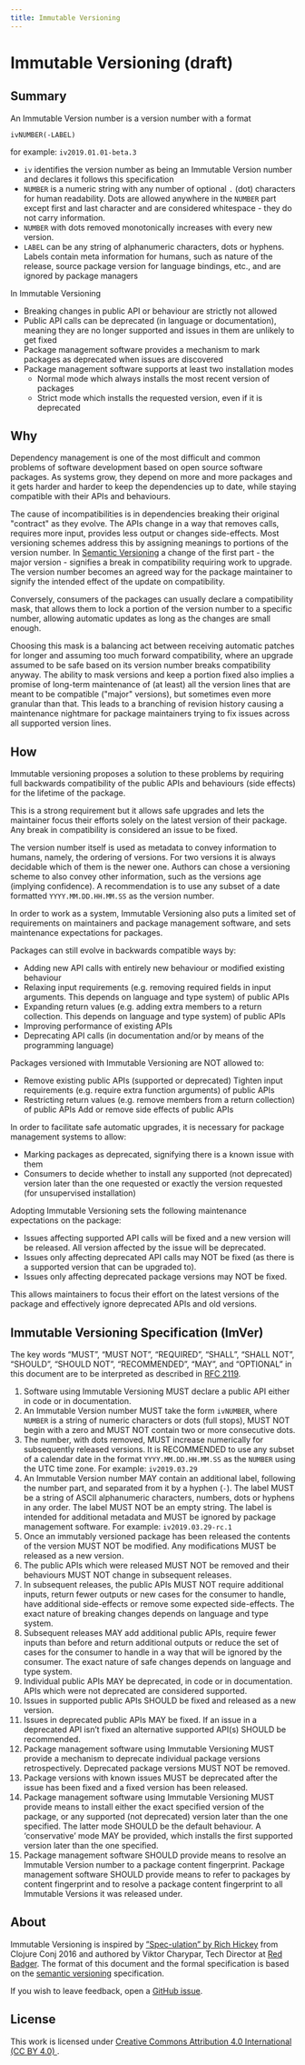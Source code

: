 ```yaml
---
title: Immutable Versioning
---
```


# Immutable Versioning (draft)

## Summary

An Immutable Version number is a version number with a format

```
ivNUMBER(-LABEL)
```

for example: `iv2019.01.01-beta.3`

- `iv` identifies the version number as being an Immutable Version number and declares it follows this specification
- `NUMBER` is a numeric string with any number of optional `.` (dot) characters for human readability. Dots are allowed anywhere in the `NUMBER` part except first and last character and are considered whitespace - they do not carry information.
- `NUMBER` with dots removed monotonically increases with every new version.
- `LABEL` can be any string of alphanumeric characters, dots or hyphens. Labels contain meta information for humans, such as nature of the release, source package version for language bindings, etc., and are ignored by package managers

In Immutable Versioning

- Breaking changes in public API or behaviour are strictly not allowed
- Public API calls can be deprecated (in language or documentation), meaning they are no longer supported and issues in them are unlikely to get fixed
- Package management software provides a mechanism to mark packages as deprecated when issues are discovered
- Package management software supports at least two installation modes
  - Normal mode which always installs the most recent version of packages
  - Strict mode which installs the requested version, even if it is deprecated

## Why

Dependency management is one of the most difficult and common problems of software development based on open source software packages. As systems grow, they depend on more and more packages and it gets harder and harder to keep the dependencies up to date, while staying compatible with their APIs and behaviours.

The cause of incompatibilities is in dependencies breaking their original "contract" as they evolve. The APIs change in a way that removes calls, requires more input, provides less output or changes side-effects. Most versioning schemes address this by assigning meanings to portions of the version number. In [Semantic Versioning](https://semver.org) a change of the first part - the major version - signifies a break in compatibility requiring work to upgrade. The version number becomes an agreed way for the package maintainer to signify the intended effect of the update on compatibility.

Conversely, consumers of the packages can usually declare a compatibility mask, that allows them to lock a portion of the version number to a specific number, allowing automatic updates as long as the changes are small enough.

Choosing this mask is a balancing act between receiving automatic patches for longer and assuming too much forward compatibility, where an upgrade assumed to be safe based on its version number breaks compatibility anyway. The ability to mask versions and keep a portion fixed also implies a promise of long-term maintenance of (at least) all the version lines that are meant to be compatible ("major" versions), but sometimes even more granular than that. This leads to a branching of revision history causing a maintenance nightmare for package maintainers trying to fix issues across all supported version lines.

## How

Immutable versioning proposes a solution to these problems by requiring full backwards compatibility of the public APIs and behaviours (side effects) for the lifetime of the package.

This is a strong requirement but it allows safe upgrades and lets the maintainer focus their efforts solely on the latest version of their package. Any break in compatibility is considered an issue to be fixed.

The version number itself is used as metadata to convey information to humans, namely, the ordering of versions. For two versions it is always decidable which of them is the newer one. Authors can chose a versioning scheme to also convey other information, such as the versions age (implying confidence). A recommendation is to use any subset of a date formatted `YYYY.MM.DD.HH.MM.SS` as the version number.

In order to work as a system, Immutable Versioning also puts a limited set of requirements on maintainers and package management software, and sets maintenance expectations for packages.

Packages can still evolve in backwards compatible ways by:

- Adding new API calls with entirely new behaviour or modified existing behaviour
- Relaxing input requirements (e.g. removing required fields in input arguments. This depends on language and type system) of public APIs
- Expanding return values (e.g. adding extra members to a return collection. This depends on language and type system) of public APIs
- Improving performance of existing APIs
- Deprecating API calls (in documentation and/or by means of the programming language)

Packages versioned with Immutable Versioning are NOT allowed to:

- Remove existing public APIs (supported or deprecated)
  Tighten input requirements (e.g. require extra function arguments) of public APIs
- Restricting return values (e.g. remove members from a return collection) of public APIs
  Add or remove side effects of public APIs

In order to facilitate safe automatic upgrades, it is necessary for package management systems to allow:

- Marking packages as deprecated, signifying there is a known issue with them
- Consumers to decide whether to install any supported (not deprecated) version later than the one requested or exactly the version requested (for unsupervised installation)

Adopting Immutable Versioning sets the following maintenance expectations on the package:

- Issues affecting supported API calls will be fixed and a new version will be released. All version affected by the issue will be deprecated.
- Issues only affecting deprecated API calls may NOT be fixed (as there is a supported version that can be upgraded to).
- Issues only affecting deprecated package versions may NOT be fixed.

This allows maintainers to focus their effort on the latest versions of the package and effectively ignore deprecated APIs and old versions.

## Immutable Versioning Specification (ImVer)

The key words “MUST”, “MUST NOT”, “REQUIRED”, “SHALL”, “SHALL NOT”, “SHOULD”, “SHOULD NOT”, “RECOMMENDED”, “MAY”, and “OPTIONAL” in this document are to be interpreted as described in [RFC 2119](http://tools.ietf.org/html/rfc2119).

1. Software using Immutable Versioning MUST declare a public API either in code or in documentation.
1. An Immutable Version number MUST take the form `ivNUMBER`, where `NUMBER` is a string of numeric characters or dots (full stops), MUST NOT begin with a zero and MUST NOT contain two or more consecutive dots.
1. The number, with dots removed, MUST increase numerically for subsequently released versions. It is RECOMMENDED to use any subset of a calendar date in the format `YYYY.MM.DD.HH.MM.SS` as the `NUMBER` using the UTC time zone. For example: `iv2019.03.29`
1. An Immutable Version number MAY contain an additional label, following the number part, and separated from it by a hyphen (`-`). The label MUST be a string of ASCII alphanumeric characters, numbers, dots or hyphens in any order. The label MUST NOT be an empty string. The label is intended for additional metadata and MUST be ignored by package management software. For example: `iv2019.03.29-rc.1`
1. Once an immutably versioned package has been released the contents of the version MUST NOT be modified. Any modifications MUST be released as a new version.
1. The public APIs which were released MUST NOT be removed and their behaviours MUST NOT change in subsequent releases.
1. In subsequent releases, the public APIs MUST NOT require additional inputs, return fewer outputs or new cases for the consumer to handle, have additional side-effects or remove some expected side-effects. The exact nature of breaking changes depends on language and type system.
1. Subsequent releases MAY add additional public APIs, require fewer inputs than before and return additional outputs or reduce the set of cases for the consumer to handle in a way that will be ignored by the consumer. The exact nature of safe changes depends on language and type system.
1. Individual public APIs MAY be deprecated, in code or in documentation. APIs which were not deprecated are considered supported.
1. Issues in supported public APIs SHOULD be fixed and released as a new version.
1. Issues in deprecated public APIs MAY be fixed. If an issue in a deprecated API isn’t fixed an alternative supported API(s) SHOULD be recommended.
1. Package management software using Immutable Versioning MUST provide a mechanism to deprecate individual package versions retrospectively. Deprecated package versions MUST NOT be removed.
1. Package versions with known issues MUST be deprecated after the issue has been fixed and a fixed version has been released.
1. Package management software using Immutable Versioning MUST provide means to install either the exact specified version of the package, or any supported (not deprecated) version later than the one specified. The latter mode SHOULD be the default behaviour. A ‘conservative’ mode MAY be provided, which installs the first supported version later than the one specified.
1. Package management software SHOULD provide means to resolve an Immutable Version number to a package content fingerprint. Package management software SHOULD provide means to refer to packages by content fingerprint and to resolve a package content fingerprint to all Immutable Versions it was released under.

## About

Immutable Versioning is inspired by [”Spec-ulation” by Rich Hickey](https://www.youtube.com/watch?v=oyLBGkS5ICk) from Clojure Conj 2016 and authored by Viktor Charypar, Tech Director at [Red Badger](https://red-badger.com). The format of this document and the formal specification is based on the [semantic versioning](https://semver.org) specification.

If you wish to leave feedback, open a [GitHub issue](https://github.com/imver/imver/issues).

## License

This work is licensed under [Creative Commons Attribution 4.0 International (CC BY 4.0)
](https://creativecommons.org/licenses/by/4.0/).
